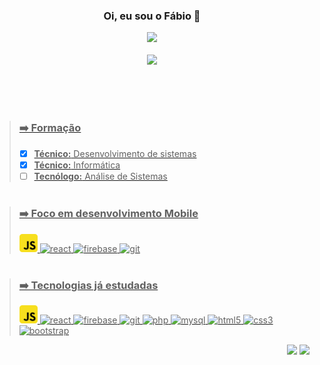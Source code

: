 <h3 align="center"> Oi, eu sou o Fábio 🤖 </h1>
<div align="center">
  <img src="https://readme-typing-svg.demolab.com?font=Fira+Code&size=12&pause=1000&color=D2D2D2&width=150&height=30&lines=Web%2FMobile+Developer"/>
</div>
<br>

<div align="center">
  <img height="290em" src="https://github-readme-stats.vercel.app/api/top-langs/?username=fabioVitorio&langs_count=4"/>
  <a href="https://github.com/fabioVitorio">
</div>

<br><br>
#
> ### ➡️ Formação
>- [x] **Técnico:** Desenvolvimento de sistemas
>- [x] **Técnico:** Informática
>- [ ] **Tecnólogo:** Análise de Sistemas
#
> ### ➡️ Foco em desenvolvimento Mobile
><p align="left"> 
  ><img src="https://github.com/micaeliteixeira/micaeliteixeira/blob/master/icons/javascript.png" alt="javascript" width="29" height="29"/>
  ><img src="https://upload.wikimedia.org/wikipedia/commons/thumb/a/a7/React-icon.svg/2300px-React-icon.svg.png" alt="react" width="33" height="30"/>
  ><img src="https://firebase.google.com/static/downloads/brand-guidelines/PNG/logo-logomark.png?hl=pt-br" alt="firebase" width="28" height="31"/>
  ><img src="https://git-scm.com/images/logos/downloads/Git-Icon-1788C.png" alt="git" width="33" height="33" />
</p>
  
#
> ### ➡️ Tecnologias já estudadas
><p align="left"> 
  ><img src="https://github.com/micaeliteixeira/micaeliteixeira/blob/master/icons/javascript.png" alt="javascript" width="29" height="29"/>
  ><img src="https://upload.wikimedia.org/wikipedia/commons/thumb/a/a7/React-icon.svg/2300px-React-icon.svg.png" alt="react" width="33" height="30"/>
  ><img src="https://firebase.google.com/static/downloads/brand-guidelines/PNG/logo-logomark.png?hl=pt-br" alt="firebase" width="28" height="31"/>
  ><img src="https://git-scm.com/images/logos/downloads/Git-Icon-1788C.png" alt="git" width="33" height="33" />
  ><img src="https://php-cl.com/img/CORE-PHP-ADVANCED-20210817.png" alt="php" width="37" height="37"/>
  ><img src="https://www.freepnglogos.com/uploads/logo-mysql-png/logo-mysql-mysql-logo-png-images-are-download-crazypng-21.png" alt="mysql" width="37" height="37" />
  ><img src="https://cdn3.iconfinder.com/data/icons/popular-services-brands/512/html5-512.png" alt="html5" width="37" height="37"/>
  ><img src="https://cdn1.iconfinder.com/data/icons/social-media-logos-7/64/css-3-512.png" alt="css3" width="35" height="35"/>
  ><img src="https://icon-library.com/images/bootstrap-icon-png/bootstrap-icon-png-28.jpg" alt="bootstrap" width="35" height="35"/> 
</p>


<div align="right">
 <a href="https://drive.google.com/file/d/1c9gUhfLNu97g6_YfT4N3veB2J3Mt1_5c/view?usp=sharing" target="_blank"><img src="https://img.shields.io/badge/-Curriculo-%329542?style=for-the-badge&logo=&logoColor=white" target="_blank"></a> 
  <a href="https://www.linkedin.com/in/fabio-vitorio/" target="_blank"><img src="https://img.shields.io/badge/-LinkedIn-%230077B5?style=for-the-badge&logo=linkedin&logoColor=white" target="_blank"></a> 
  </div>
  
